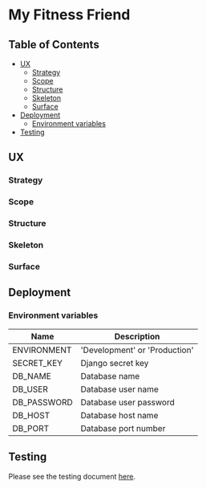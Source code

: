 # My Fitness Friend

## Table of Contents

- [UX](#ux)
  - [Strategy](#strategy)
  - [Scope](#scope)
  - [Structure](#structure)
  - [Skeleton](#skeleton)
  - [Surface](#surface)
- [Deployment](#deployment)
  - [Environment variables](#environment-variables)
- [Testing](#testing)

## UX

### Strategy

### Scope

### Structure

### Skeleton

### Surface

## Deployment

### Environment variables

| Name        | Description                   |
| ----------- | ----------------------------- |
| ENVIRONMENT | 'Development' or 'Production' |
| SECRET_KEY  | Django secret key             |
| DB_NAME     | Database name                 |
| DB_USER     | Database user name            |
| DB_PASSWORD | Database user password        |
| DB_HOST     | Database host name            |
| DB_PORT     | Database port number          |

## Testing

Please see the testing document [here](TESTING.md).
